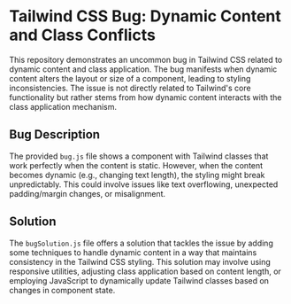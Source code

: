 # Tailwind CSS Bug: Dynamic Content and Class Conflicts

This repository demonstrates an uncommon bug in Tailwind CSS related to dynamic content and class application. The bug manifests when dynamic content alters the layout or size of a component, leading to styling inconsistencies. The issue is not directly related to Tailwind's core functionality but rather stems from how dynamic content interacts with the class application mechanism.

## Bug Description
The provided `bug.js` file shows a component with Tailwind classes that work perfectly when the content is static. However, when the content becomes dynamic (e.g., changing text length), the styling might break unpredictably.  This could involve issues like text overflowing, unexpected padding/margin changes, or misalignment.

## Solution
The `bugSolution.js` file offers a solution that tackles the issue by adding some techniques to handle dynamic content in a way that maintains consistency in the Tailwind CSS styling.  This solution may involve using responsive utilities, adjusting class application based on content length, or employing JavaScript to dynamically update Tailwind classes based on changes in component state.